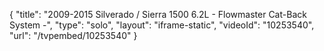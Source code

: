 {
    "title": "2009-2015 Silverado \/ Sierra 1500 6.2L - Flowmaster Cat-Back System -",
    "type": "solo",
    "layout": "iframe-static",
    "videoId": "10253540",
    "url": "\/tvpembed\/10253540"
}